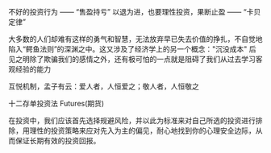 不好的投资行为 —— “售盈持亏”
以退为进，也要理性投资，果断止盈 —— “卡贝定律”

大多数的人们却难有这样的勇气和智慧，无法放弃早已失去价值的挣扎，不自觉地陷入“鳄鱼法则”的深渊之中。这又涉及了经济学上的另一个概念："沉没成本"
后见之明除了欺骗我们的感情之外，还有极可怕的一点就是阻碍了我们从过去学习客观经验的能力

互悦机制，孟子有云：爱人者，人恒爱之；敬人者，人恒敬之

十二存单投资法
Futures(期货)

在投资中，我们应该首先选择规避风险，并以此为标准来对自己所选的投资进行排除，用理性的投资策略来应对先入为主的偏见，耐心地找到你的心理安全边际，从而保证长期有效的投资回报。